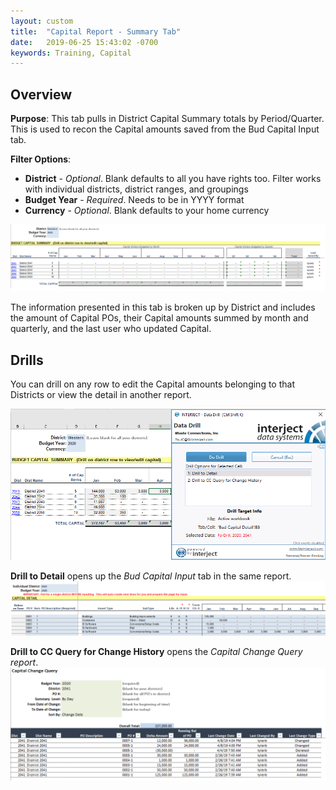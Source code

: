 ```yaml
---
layout: custom  
title:  "Capital Report - Summary Tab"
date:   2019-06-25 15:43:02 -0700
keywords: Training, Capital
---
```


## Overview

**Purpose**:  This tab pulls in District Capital Summary totals by Period/Quarter. This is used to recon the Capital amounts saved from the Bud Capital Input tab.

**Filter Options**:

* **District** - *Optional*. Blank defaults to all you have rights too. Filter works with individual districts, district ranges, and groupings
* **Budget Year** - *Required*. Needs to be in YYYY format
* **Currency** - *Optional*. Blank defaults to your home currency

![](/images/WCNTraining/Capital/CapitalSummary_FullView.png)

The information presented in this tab is broken up by District and includes the amount of Capital POs, their Capital amounts summed by month and quarterly, and the last user who updated Capital.

## Drills

You can drill on any row to edit the Capital amounts belonging to that Districts or view the detail in another report.

![](/images/WCNTraining/Capital/CapitalSummary_DrillWindow.png)

**Drill to Detail** opens up the *Bud Capital Input* tab in the same report.
![](/images/WCNTraining/Capital/CapitalSummary_DetailDrill.png)

**Drill to CC Query for Change History** opens the *Capital Change Query report*.
![](/images/WCNTraining/Capital/CapitalSummary_CapitalChangeDrill.png)

